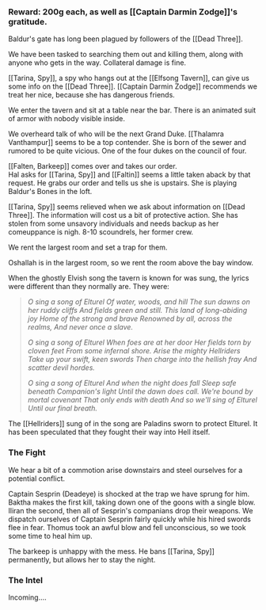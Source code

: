 ### Reward: 200g each, as well as [[Captain Darmin Zodge]]'s gratitude.

Baldur's gate has long been plagued by followers of the [[Dead Three]].  

We have been tasked to searching them out and killing them, along with anyone who gets in the way.  Collateral damage is fine.  

[[Tarina, Spy]], a spy who hangs out at the [[Elfsong Tavern]], can give us some info on the [[Dead Three]].  [[Captain Darmin Zodge]] recommends we treat her nice, because she has dangerous friends.

We enter the tavern and sit at a table near the bar.  There is an animated suit of armor with nobody visible inside.

We overheard talk of who will be the next Grand Duke.  [[Thalamra Vanthampur]] seems to be a top contender.  She is born of the sewer and rumored to be quite vicious.  One of the four dukes on the council of four.  

[[Falten, Barkeep]] comes over and takes our order.  
Hal asks for [[Tarina, Spy]] and [[Faltin]] seems a little taken aback by that request.  He grabs our order and tells us she is upstairs.  She is playing Baldur's Bones in the loft.  

[[Tarina, Spy]] seems relieved when we ask about information on [[Dead Three]].  The information will cost us a bit of protective action.  She has stolen from some unsavory individuals and needs backup as her comeuppance is nigh. 8-10 scoundrels, her former crew.

We rent the largest room and set a trap for them.

Oshallah is in the largest room, so we rent the room above the bay window.

When the ghostly Elvish song the tavern is known for was sung, the lyrics were different than they normally are.  They were:

>*O sing a song of Elturel*
*Of water, woods, and hill*
*The sun dawns on her ruddy cliffs*
*And fields green and still.*
*This land of long-abiding joy*
*Home of the strong and brave*
*Renowned by all, across the realms,*
*And never once a slave.*
>
>*O sing a song of Elturel*
*When foes are at her door*
*Her fields torn by cloven feet*
*From some infernal shore.*
*Arise the mighty Hellriders*
*Take up your swift, keen swords*
*Then charge into the hellish fray*
*And scatter devil hordes.*
>
>*O sing a song of Elturel*
*And when the night does fall*
*Sleep safe beneath Companion's light*
*Until the dawn does call.*
*We're bound by mortal covenant*
*That only ends with death*
*And so we'll sing of Elturel*
*Until our final breath.*

The [[Hellriders]] sung of in the song are Paladins sworn to protect Elturel.  It has been speculated that they fought their way into Hell itself.

### The Fight
We hear a bit of a commotion arise downstairs and steel ourselves for a potential conflict.

Captain Sesprin (Deadeye) is shocked at the trap we have sprung for him.
Baktha makes the first kill, taking down one of the goons with a single blow.  Iliran the second, then all of Sesprin's companians drop their weapons.  We dispatch ourselves of Captain Sesprin fairly quickly while his hired swords flee in fear.
Thomus took an awful blow and fell unconscious, so we took some time to heal him up.  

The barkeep is unhappy with the mess.  He bans [[Tarina, Spy]] permanently, but allows her to stay the night.

### The Intel
Incoming....